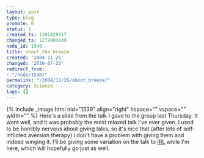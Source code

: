 ```yaml
---
layout: post
type: blog
promote: 0
status: 1
created_ts: 1101429517
changed_ts: 1279903439
node_id: 1540
title: shoot the breeze
created: '2004-11-26'
changed: '2010-07-23'
redirect_from:
- "/node/1540/"
permalink: "/2004/11/26/shoot_breeze/"
category: Science
tags: []
---
```

{% include _image.html nid="1539" align="right" hspace="" vspace="" width="" %} Here's a slide from the talk I gave to the group last Thursday.  It went well, and it was probably the most relaxed talk I've ever given.  I used to be horribly nervous about giving talks, so it's nice that (after lots of self-inflicted aversion therapy) I don't have a problem with giving them and indeed winging it.  I'll be giving some variation on the talk to [IRL](http://www.irl.cri.nz/) while I'm here, which will hopefully go just as well.
<!--break-->
